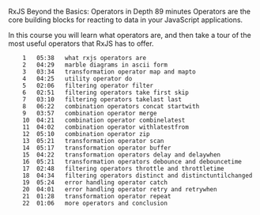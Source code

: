 RxJS Beyond the Basics: Operators in Depth
 89 minutes
Operators are the core building blocks for reacting to data in your JavaScript applications.

In this course you will learn what operators are, and then take a tour of the most useful operators that RxJS has to offer.

		1	05:38	what rxjs operators are
		2	04:29	marble diagrams in ascii form
		3	03:34	transformation operator map and mapto
		4	04:25	utility operator do
		5	02:06	filtering operator filter
		6	02:51	filtering operators take first skip
		7	03:10	filtering operators takelast last
		8	06:22	combination operators concat startwith
		9	03:57	combination operator merge
		10	04:21	combination operator combinelatest
		11	04:02	combination operator withlatestfrom
		12	05:10	combination operator zip
		13	05:21	transformation operator scan
		14	05:17	transformation operator buffer
		15	04:22	transformation operators delay and delaywhen
		16	05:21	transformation operators debounce and debouncetime
		17	02:48	filtering operators throttle and throttletime
		18	04:34	filtering operators distinct and distinctuntilchanged
		19	05:24	error handling operator catch
		20	04:01	error handling operator retry and retrywhen
		21	01:28	transformation operator repeat
		22	01:06	more operators and conclusion